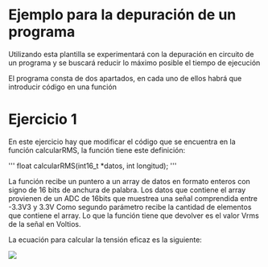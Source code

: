 # Ejemplo para la depuración de un programa

Utilizando esta plantilla se experimentará con la depuración en circuito de un programa y se buscará reducir lo máximo posible el tiempo de ejecución

El programa consta de dos apartados, en cada uno de ellos habrá que introducir código en una función

# Ejercicio 1

En este ejercicio hay que modificar el código que se encuentra en la función calcularRMS, la función tiene este definición:

'''
    float calcularRMS(int16_t *datos, int longitud);
'''

La función recibe un puntero a un array de datos en formato enteros con signo de 16 bits de anchura de palabra.
Los datos que contiene el array provienen de un ADC de 16bits que muestrea una señal comprendida entre -3.3V3 y 3.3V
Como segundo parámetro recibe la cantidad de elementos que contiene el array.
Lo que la función tiene que devolver es el valor Vrms de la señal en Voltios.

La ecuación para calcular la tensión eficaz es la siguiente:

![](https://latex.codecogs.com/svg.image?V_{rms}=\sqrt{\frac{1}{N}\sum_{0}^{N-1}\left|&space;v\left&space;(&space;n&space;\right&space;)\right|^{2}})